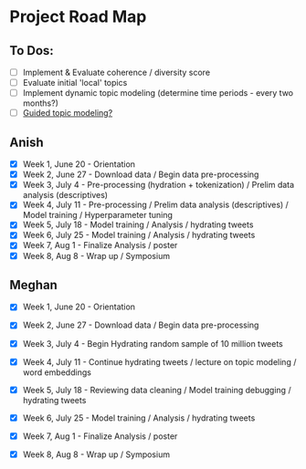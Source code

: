 # Project Road Map

## To Dos:

- [ ] Implement & Evaluate coherence / diversity score
- [ ] Evaluate initial 'local' topics 
- [ ] Implement dynamic topic modeling (determine time periods - every two months?)
- [ ] [Guided topic modeling?](https://maartengr.github.io/BERTopic/getting_started/guided/guided.html) 

## Anish

- [x] Week 1, June 20 - Orientation
- [x] Week 2, June 27 - Download data / Begin data pre-processing
- [X] Week 3, July 4 - Pre-processing (hydration + tokenization) / Prelim data analysis (descriptives)
- [X] Week 4, July 11 - Pre-processing / Prelim data analysis (descriptives) / Model training / Hyperparameter tuning
- [X] Week 5, July 18 - Model training / Analysis / hydrating tweets
- [X] Week 6, July 25 - Model training / Analysis / hydrating tweets
- [X] Week 7, Aug 1 - Finalize Analysis / poster
- [X] Week 8, Aug 8 - Wrap up / Symposium 

## Meghan

- [x] Week 1, June 20 - Orientation
- [x] Week 2, June 27 - Download data / Begin data pre-processing
- [X] Week 3, July 4 - Begin Hydrating random sample of 10 million tweets
- [X] Week 4, July 11 - Continue hydrating tweets / lecture on topic modeling / word embeddings
- [X] Week 5, July 18 - Reviewing data cleaning / Model training debugging / hydrating tweets
- [X] Week 6, July 25 - Model training / Analysis / hydrating tweets
- [X] Week 7, Aug 1 - Finalize Analysis / poster
- [X] Week 8, Aug 8 - Wrap up / Symposium 

